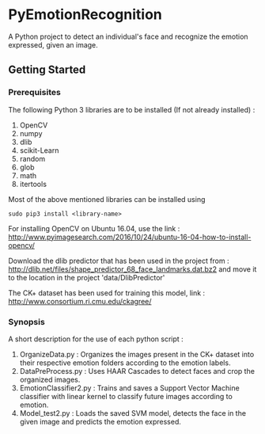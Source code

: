 # PyEmotionRecognition
A Python project to detect an individual's face and recognize the emotion expressed, given an image.

## Getting Started
### Prerequisites
The following Python 3 libraries are to be installed (If not already installed) :
1) OpenCV
2) numpy
3) dlib
4) scikit-Learn
5) random
6) glob
7) math
8) itertools

Most of the above mentioned libraries can be installed using 
```
sudo pip3 install <library-name>
```

For installing OpenCV on Ubuntu 16.04, use the link : 
http://www.pyimagesearch.com/2016/10/24/ubuntu-16-04-how-to-install-opencv/

Download the dlib predictor that has been used in the project from : 
http://dlib.net/files/shape_predictor_68_face_landmarks.dat.bz2
and move it to the location in the project 'data/DlibPredictor'

The CK+ dataset has been used for training this model, link : http://www.consortium.ri.cmu.edu/ckagree/

### Synopsis
A short description for the use of each python script :
1) OrganizeData.py       : Organizes the images present in the CK+ dataset into their respective emotion folders according to the                            emotion labels.
2) DataPreProcess.py     : Uses HAAR Cascades to detect faces and crop the organized images.
3) EmotionClassifier2.py : Trains and saves a Support Vector Machine classifier with linear kernel to classify future images                                according to emotion.
4) Model_test2.py        : Loads the saved SVM model, detects the face in the given image and predicts the emotion expressed.

